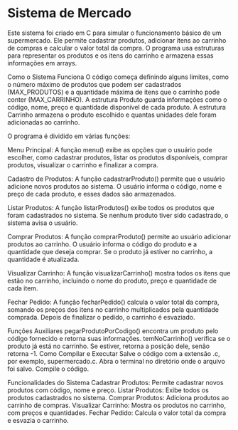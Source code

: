 # Sistema de Mercado
Este sistema foi criado em C para simular o funcionamento básico de um supermercado. Ele permite cadastrar produtos, adicionar itens ao carrinho de compras e calcular o valor total da compra. O programa usa estruturas para representar os produtos e os itens do carrinho e armazena essas informações em arrays.

Como o Sistema Funciona
O código começa definindo alguns limites, como o número máximo de produtos que podem ser cadastrados (MAX_PRODUTOS) e a quantidade máxima de itens que o carrinho pode conter (MAX_CARRINHO). A estrutura Produto guarda informações como o código, nome, preço e quantidade disponível de cada produto. A estrutura Carrinho armazena o produto escolhido e quantas unidades dele foram adicionadas ao carrinho.

O programa é dividido em várias funções:

Menu Principal: A função menu() exibe as opções que o usuário pode escolher, como cadastrar produtos, listar os produtos disponíveis, comprar produtos, visualizar o carrinho e finalizar a compra.

Cadastro de Produtos: A função cadastrarProduto() permite que o usuário adicione novos produtos ao sistema. O usuário informa o código, nome e preço de cada produto, e esses dados são armazenados.

Listar Produtos: A função listarProdutos() exibe todos os produtos que foram cadastrados no sistema. Se nenhum produto tiver sido cadastrado, o sistema avisa o usuário.

Comprar Produtos: A função comprarProduto() permite ao usuário adicionar produtos ao carrinho. O usuário informa o código do produto e a quantidade que deseja comprar. Se o produto já estiver no carrinho, a quantidade é atualizada.

Visualizar Carrinho: A função visualizarCarrinho() mostra todos os itens que estão no carrinho, incluindo o nome do produto, preço e quantidade de cada item.

Fechar Pedido: A função fecharPedido() calcula o valor total da compra, somando os preços dos itens no carrinho multiplicados pela quantidade comprada. Depois de finalizar o pedido, o carrinho é esvaziado.

Funções Auxiliares
pegarProdutoPorCodigo() encontra um produto pelo código fornecido e retorna suas informações.
temNoCarrinho() verifica se o produto já está no carrinho. Se estiver, retorna a posição dele, senão retorna -1.
Como Compilar e Executar
Salve o código com a extensão .c, por exemplo, supermercado.c.
Abra o terminal no diretório onde o arquivo foi salvo.
Compile o código.

Funcionalidades do Sistema
Cadastrar Produtos: Permite cadastrar novos produtos com código, nome e preço.
Listar Produtos: Exibe todos os produtos cadastrados no sistema.
Comprar Produtos: Adiciona produtos ao carrinho de compras.
Visualizar Carrinho: Mostra os produtos no carrinho, com preços e quantidades.
Fechar Pedido: Calcula o valor total da compra e esvazia o carrinho.
